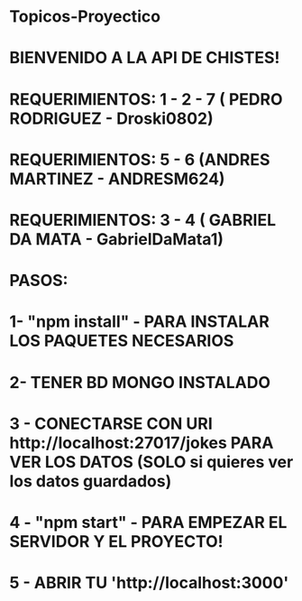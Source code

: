 # Topicos-Proyectico

# BIENVENIDO A LA API DE CHISTES!

# REQUERIMIENTOS: 1 - 2 - 7 ( PEDRO RODRIGUEZ - Droski0802)

# REQUERIMIENTOS: 5 - 6 (ANDRES MARTINEZ - ANDRESM624)

# REQUERIMIENTOS: 3 - 4 ( GABRIEL DA MATA - GabrielDaMata1)

#

#

#

# PASOS:

#

# 1- "npm install" - PARA INSTALAR LOS PAQUETES NECESARIOS

#

# 2- TENER BD MONGO INSTALADO

#

# 3 - CONECTARSE CON URI http://localhost:27017/jokes PARA VER LOS DATOS (SOLO si quieres ver los datos guardados)

#

# 4 - "npm start" - PARA EMPEZAR EL SERVIDOR Y EL PROYECTO!

#

# 5 - ABRIR TU 'http://localhost:3000'
